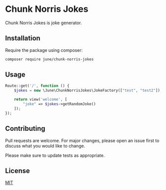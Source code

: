 # Chunk Norris Jokes

Chunk Norris Jokes is joke generator.

## Installation

Require the package using composer:

```bash
composer require june/chunk-norris-jokes
```

## Usage

```php
Route::get('/', function () {
    $jokes = new \June\ChunkNorrisJokes\JokeFactory(["test", "test2"]);

    return view('welcome', [
        "joke" => $jokes->getRandomJoke()
    ]);
});
```

## Contributing
Pull requests are welcome. For major changes, please open an issue first to discuss what you would like to change.

Please make sure to update tests as appropriate.

## License
[MIT](./LICENSE.md/)
